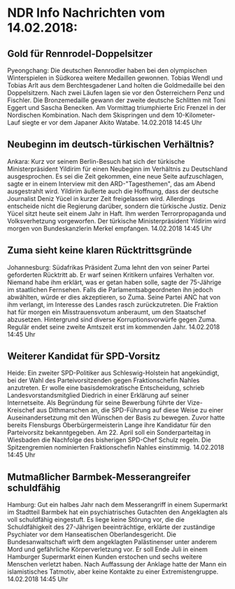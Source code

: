 # NDR Info Nachrichten vom 14.02.2018:


## Gold für Rennrodel-Doppelsitzer
Pyeongchang: Die deutschen Rennrodler haben bei den olympischen Winterspielen in Südkorea weitere Medaillen gewonnen. Tobias Wendl und Tobias Arlt aus dem Berchtesgadener Land holten die Goldmedaille bei den Doppelsitzern. Nach zwei Läufen lagen sie vor den Österreichern Penz und Fischler. Die Bronzemedaille gewann der zweite deutsche Schlitten mit Toni Eggert und Sascha Benecken. Am Vormittag triumphierte Eric Frenzel in der Nordischen Kombination. Nach dem Skispringen und dem 10-Kilometer-Lauf siegte er vor dem Japaner Akito Watabe. 14.02.2018 14:45 Uhr 

## Neubeginn im deutsch-türkischen Verhältnis?
Ankara: Kurz vor seinem Berlin-Besuch hat sich der türkische Ministerpräsident Yildirim für einen Neubeginn im Verhältnis zu Deutschland ausgesprochen. Es sei die Zeit gekommen, eine neue Seite aufzuschlagen, sagte er in einem Interview mit den ARD-"Tagesthemen", das am Abend ausgestrahlt wird. Yildirim äußerte auch die Hoffnung, dass der deutsche Journalist Deniz Yücel in kurzer Zeit freigelassen wird. Allerdings entscheide nicht die Regierung darüber, sondern die türkische Justiz. Deniz Yücel sitzt heute seit einem Jahr in Haft. Ihm werden Terrorpropaganda und Volksverhetzung vorgeworfen. Der türkische Ministerpräsident Yildirim wird morgen von Bundeskanzlerin Merkel empfangen. 14.02.2018 14:45 Uhr 

## Zuma sieht keine klaren Rücktrittsgründe
Johannesburg: Südafrikas Präsident Zuma lehnt den von seiner Partei geforderten Rücktritt ab. Er warf seinen Kritikern unfaires Verhalten vor. Niemand habe ihm erklärt, was er getan haben solle, sagte der 75-Jährige im staatlichen Fernsehen. Falls die Parlamentsabgeordneten ihn jedoch abwählten, würde er dies akzeptieren, so Zuma. Seine Partei ANC hat von ihm verlangt, im Interesse des Landes rasch zurückzutreten. Die Fraktion hat für morgen ein Misstrauensvotum anberaumt, um den Staatschef abzusetzen. Hintergrund sind diverse Korruptionsvorwürfe gegen Zuma. Regulär endet seine zweite Amtszeit erst im kommenden Jahr. 14.02.2018 14:45 Uhr 

## Weiterer Kandidat für SPD-Vorsitz
Heide: Ein zweiter SPD-Politiker aus Schleswig-Holstein hat angekündigt, bei der Wahl des Parteivorsitzenden gegen Fraktionschefin Nahles anzutreten. Er wolle eine basisdemokratische Entscheidung, schrieb Landesvorstandsmitglied Diedrich in einer Erklärung auf seiner Internetseite. Als Begründung für seine Bewerbung führte der Vize-Kreischef aus Dithmarschen an, die SPD-Führung auf diese Weise zu einer Auseinandersetzung mit den Wünschen der Basis zu bewegen. Zuvor hatte bereits Flensburgs Oberbürgermeisterin Lange ihre Kandidatur für den Parteivorsitz bekanntgegeben. Am 22. April soll ein Sonderparteitag in Wiesbaden die Nachfolge des bisherigen SPD-Chef Schulz regeln. Die Spitzengremien nominierten Fraktionschefin Nahles einstimmig. 14.02.2018 14:45 Uhr 

## Mutmaßlicher Barmbek-Messerangreifer schuldfähig
Hamburg: Gut ein halbes Jahr nach dem Messerangriff in einem Supermarkt im Stadtteil Barmbek hat ein psychiatrisches Gutachten den Angeklagten als voll schuldfähig eingestuft. Es liege keine Störung vor, die die Schuldfähigkeit des 27-Jährigen beeinträchtige, erklärte der zuständige Psychiater vor dem Hanseatischen Oberlandesgericht. Die Bundesanwaltschaft wirft dem angeklagten Palästinenser unter anderem Mord und gefährliche Körperverletzung vor. Er soll Ende Juli in einem Hamburger Supermarkt einen Kunden erstochen und sechs weitere Menschen verletzt haben. Nach Auffassung der Anklage hatte der Mann ein islamistisches Tatmotiv, aber keine Kontakte zu einer Extremistengruppe. 14.02.2018 14:45 Uhr 
